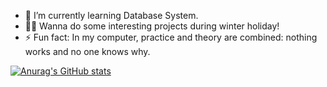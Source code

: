 <!-- - 🌴 I’m currently-->
- 🌱 I’m currently learning Database System.
- 🐱‍💻 Wanna do some interesting projects during winter holiday!
- ⚡ Fun fact: In my computer, practice and theory are combined: nothing works and no one knows why.

[![Anurag's GitHub stats](https://github-readme-stats.vercel.app/api?username=yuban00018&theme=vision-friendly-dark)](https://github.com/anuraghazra/github-readme-stats)

<!--
- 👯 I’m looking to collaborate on )
- 🤔 I’m looking for help with ...
- 💬 Ask me about ...
- 📫 How to reach me: ...
- 😄 Pronouns: ...
-->
